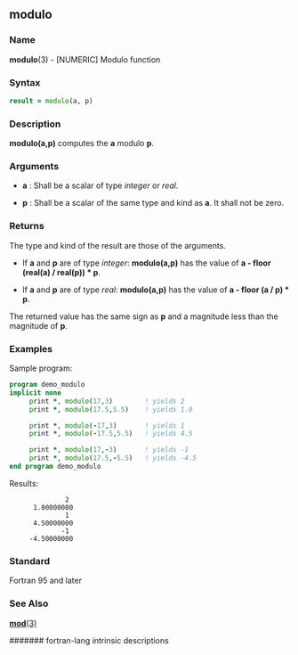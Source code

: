 ## modulo
### __Name__

__modulo__(3) - \[NUMERIC\] Modulo function


### __Syntax__
```fortran
result = modulo(a, p)
```
### __Description__

__modulo(a,p)__ computes the __a__ modulo __p__.

### __Arguments__

  - __a__
    : Shall be a scalar of type _integer_ or _real_.

  - __p__
    : Shall be a scalar of the same type and kind as __a__. It shall not be
      zero.

### __Returns__

The type and kind of the result are those of the arguments.

  - If __a__ and __p__ are of type _integer_: __modulo(a,p)__ has the value of 
    __a - floor (real(a) / real(p)) \* p__.

  - If __a__ and __p__ are of type _real_: __modulo(a,p)__ has the value of 
    __a - floor (a / p) \* p__.

The returned value has the same sign as __p__ and a magnitude less than the
magnitude of __p__.

### __Examples__

Sample program:

```fortran
program demo_modulo
implicit none
     print *, modulo(17,3)        ! yields 2
     print *, modulo(17.5,5.5)    ! yields 1.0

     print *, modulo(-17,3)       ! yields 1
     print *, modulo(-17.5,5.5)   ! yields 4.5

     print *, modulo(17,-3)       ! yields -1
     print *, modulo(17.5,-5.5)   ! yields -4.5
end program demo_modulo
```
  Results:
```text
              2
      1.00000000    
              1
      4.50000000    
             -1
     -4.50000000    
```
### __Standard__

Fortran 95 and later

### __See Also__

[__mod__(3)](MOD)

####### fortran-lang intrinsic descriptions

